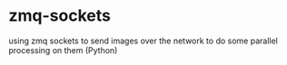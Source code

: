 # zmq-sockets
using zmq sockets to send images over the network to do some parallel processing on them (Python)
